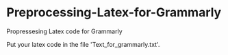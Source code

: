 # Preprocessing-Latex-for-Grammarly
Propressesing Latex code for Grammarly

Put your latex code in the file 'Text_for_grammarly.txt'.
